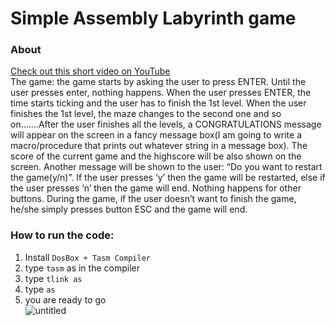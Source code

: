 
# Simple Assembly Labyrinth game
### About  
[Check out this short video on YouTube](https://youtu.be/6cYuaGuCNRI)   
The game: the game starts by asking the user to press ENTER. Until the user presses enter, nothing happens. When the user presses ENTER, the time starts ticking and the user has to finish the 1st level. When the user finishes the 1st level, the maze changes to the second one and so on…….After the user finishes all the levels, a CONGRATULATIONS message will appear on the screen in a fancy message box(I am going to write a macro/procedure that prints out whatever string in a message box). The score of the current game and the highscore will be also shown on the screen. Another message will be shown to the user: “Do you want to restart the game(y/n)”. If the user presses ‘y’ then the game will be restarted, else if the user presses ‘n’ then the game will end. Nothing happens for other buttons. During the game, if the user doesn’t want to finish the game, he/she simply presses button ESC and the game will end.

### How to run the code:  
1. Install `DosBox + Tasm Compiler`
2. type `tasm` as in the compiler
3. type `tlink as`
4. type `as`
5. you are ready to go  
![untitled](https://user-images.githubusercontent.com/37183688/40082772-a8b521ee-589a-11e8-834a-5dffa8568fd4.png)
